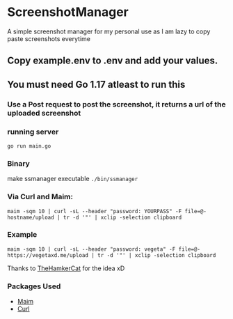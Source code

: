 # ScreenshotManager
A simple screenshot manager for my personal use as I am lazy to copy paste screenshots everytime

## Copy example.env to .env and add your values.

## You must need Go 1.17 atleast to run this

### Use a Post request to post the screenshot, it returns a url of the uploaded screenshot

### running server
``` go run main.go ```
### Binary
make ssmanager executable
``` ./bin/ssmanager ```
### Via Curl and Maim:
```maim -sqm 10 | curl -sL --header "password: YOURPASS" -F file=@- hostname/upload | tr -d '"' | xclip -selection clipboard  ```

### Example
``` maim -sqm 10 | curl -sL --header "password: vegeta" -F file=@- https://vegetaxd.me/upload | tr -d '"' | xclip -selection clipboard ```

Thanks to [TheHamkerCat](https://github.com/thehamkercat) for the idea xD

### Packages Used
- [Maim](https://github.com/naelstrof/maim)
- [Curl](https://github.com/curl/curl)
